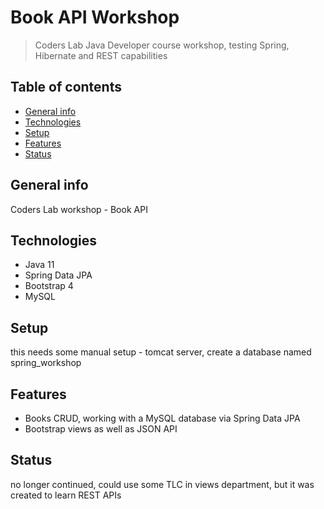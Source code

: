 # Book API Workshop
> Coders Lab Java Developer course workshop, testing Spring, Hibernate and REST capabilities

## Table of contents
* [General info](#general-info)
* [Technologies](#technologies)
* [Setup](#setup)
* [Features](#features)
* [Status](#status)

## General info
Coders Lab workshop - Book API 

## Technologies
* Java 11
* Spring Data JPA
* Bootstrap 4
* MySQL

## Setup
this needs some manual setup - tomcat server, create a database named spring_workshop

## Features

* Books CRUD, working with a MySQL database via Spring Data JPA
* Bootstrap views as well as JSON API


## Status
no longer continued, could use some TLC in views department, but it was created to learn REST APIs
